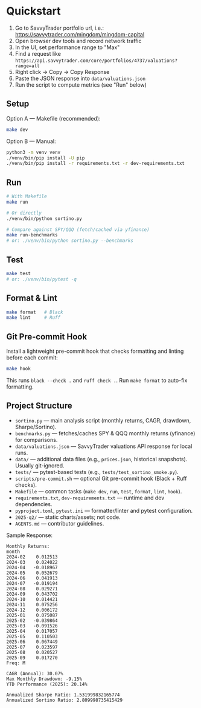 # Quickstart

1. Go to SavvyTrader portfolio url, i.e.: https://savvytrader.com/mingdom/mingdom-capital
2. Open browser dev tools and record network traffic
3. In the UI, set performance range to "Max"
4. Find a request like `https://api.savvytrader.com/core/portfolios/4737/valuations?range=all`
5. Right click → Copy → Copy Response
6. Paste the JSON response into `data/valuations.json`
7. Run the script to compute metrics (see "Run" below)

## Setup

Option A — Makefile (recommended):

```bash
make dev
```

Option B — Manual:

```bash
python3 -m venv venv
./venv/bin/pip install -U pip
./venv/bin/pip install -r requirements.txt -r dev-requirements.txt
```

## Run

```bash
# With Makefile
make run

# Or directly
./venv/bin/python sortino.py

# Compare against SPY/QQQ (fetch/cached via yfinance)
make run-benchmarks
# or: ./venv/bin/python sortino.py --benchmarks
```

## Test

```bash
make test
# or: ./venv/bin/pytest -q
```

## Format & Lint

```bash
make format   # Black
make lint     # Ruff
```

## Git Pre-commit Hook

Install a lightweight pre-commit hook that checks formatting and linting before each commit:

```bash
make hook
```

This runs `black --check .` and `ruff check .`. Run `make format` to auto-fix formatting.

## Project Structure

- `sortino.py` — main analysis script (monthly returns, CAGR, drawdown, Sharpe/Sortino).
- `benchmarks.py` — fetches/caches SPY & QQQ monthly returns (yfinance) for comparisons.
- `data/valuations.json` — SavvyTrader valuations API response for local runs.
- `data/` — additional data files (e.g., `prices.json`, historical snapshots). Usually git-ignored.
- `tests/` — pytest-based tests (e.g., `tests/test_sortino_smoke.py`).
- `scripts/pre-commit.sh` — optional Git pre-commit hook (Black + Ruff checks).
- `Makefile` — common tasks (`make dev`, `run`, `test`, `format`, `lint`, `hook`).
- `requirements.txt`, `dev-requirements.txt` — runtime and dev dependencies.
- `pyproject.toml`, `pytest.ini` — formatter/linter and pytest configuration.
- `2025-q2/` — static charts/assets; not code.
- `AGENTS.md` — contributor guidelines.

Sample Response:
```
Monthly Returns:
month
2024-02    0.012513
2024-03    0.024022
2024-04   -0.018967
2024-05    0.052679
2024-06    0.041913
2024-07   -0.019194
2024-08    0.029271
2024-09    0.043702
2024-10    0.014421
2024-11    0.075256
2024-12    0.006172
2025-01    0.075087
2025-02   -0.039864
2025-03   -0.091526
2025-04    0.017057
2025-05    0.110503
2025-06    0.067449
2025-07    0.023597
2025-08    0.020527
2025-09    0.017270
Freq: M

CAGR (Annual): 30.07%
Max Monthly Drawdown: -9.15%
YTD Performance (2025): 20.14%

Annualized Sharpe Ratio: 1.531999832165774
Annualized Sortino Ratio: 2.809998735415429
```
